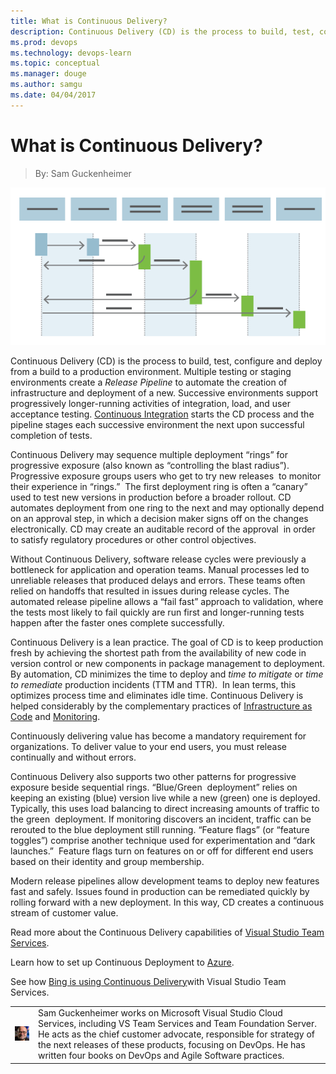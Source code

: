 ```yaml
---
title: What is Continuous Delivery?
description: Continuous Delivery (CD) is the process to build, test, configure and deploy from a build to a production environment.
ms.prod: devops
ms.technology: devops-learn
ms.topic: conceptual
ms.manager: douge
ms.author: samgu
ms.date: 04/04/2017
---
```


# What is Continuous Delivery?
> By: Sam Guckenheimer

![Continuous Delivery Automates the Flow to Production](_img/ContinuousDelivery_600x300.png)

Continuous Delivery (CD) is the process to build, test, configure and
deploy from a build to a production environment. Multiple testing or
staging environments create a *Release Pipeline* to automate the
creation of infrastructure and deployment of a new. Successive
environments support progressively longer-running activities of
integration, load, and user acceptance testing. [Continuous
Integration](what-is-continuous-integration.md "Continuous Integration")
starts the CD process and the pipeline stages each successive
environment the next upon successful completion of tests.

Continuous Delivery may sequence multiple deployment “rings” for
progressive exposure (also known as “controlling the blast radius”).
Progressive exposure groups users who get to try new releases  to
monitor their experience in “rings.”  The first deployment ring is often
a “canary” used to test new versions in production before a broader
rollout. CD automates deployment from one ring to the next and may
optionally depend on an approval step, in which a decision maker signs
off on the changes electronically. CD may create an auditable record of
the approval  in order to satisfy regulatory procedures or other control
objectives.

Without Continuous Delivery, software release cycles were previously a
bottleneck for application and operation teams. Manual processes led to
unreliable releases that produced delays and errors. These teams often
relied on handoffs that resulted in issues during release cycles. The
automated release pipeline allows a “fail fast” approach to validation,
where the tests most likely to fail quickly are run first and
longer-running tests happen after the faster ones complete successfully.

Continuous Delivery is a lean practice. The goal of CD is to keep
production fresh by achieving the shortest path from the availability of
new code in version control or new components in package management to
deployment. By automation, CD minimizes the time to deploy and *time to
mitigate* or *time to remediate* production incidents (TTM and TTR).  In
lean terms, this optimizes process time and eliminates idle time.
Continuous Delivery is helped considerably by the complementary
practices of [Infrastructure as Code](what-is-infrastructure-as-code.md)
and
[Monitoring](what-is-monitoring.md).

Continuously delivering value has become a mandatory requirement for
organizations. To deliver value to your end users, you must release
continually and without errors.

Continuous Delivery also supports two other patterns for progressive
exposure beside sequential rings. “Blue/Green  deployment” relies on
keeping an existing (blue) version live while a new (green) one is
deployed. Typically, this uses load balancing to direct increasing
amounts of traffic to the green  deployment. If monitoring discovers an
incident, traffic can be rerouted to the blue deployment still running.
“Feature flags” (or “feature toggles”) comprise another technique used
for experimentation and “dark launches.”  Feature flags turn on features
on or off for different end users based on their identity and group
membership.

Modern release pipelines allow development teams to deploy new features
fast and safely. Issues found in production can be remediated quickly by
rolling forward with a new deployment. In this way, CD creates a
continuous stream of customer value.

Read more about the Continuous Delivery capabilities of [Visual Studio Team Services](https://visualstudio.microsoft.com/team-services/release-management__trashed/ "Continuous Delivery with VSTS").

Learn how to set up Continuous Deployment to
[Azure](/vsts/release/examples/examples).

See how [Bing is using Continuous Delivery](http://stories.visualstudio.com/bing-continuous-delivery/ "Continuous Delivery at Bing")with
Visual Studio Team Services.

|             |                           |
|-------------|---------------------------|
|![Image: Sam Guckenheimer, MSFT](_img/samgu-avatar.jpg)|Sam Guckenheimer works on Microsoft Visual Studio Cloud Services, including VS Team Services and Team Foundation Server. He acts as the chief customer advocate, responsible for strategy of the next releases of these products, focusing on DevOps. He has written four books on DevOps and Agile Software practices.|